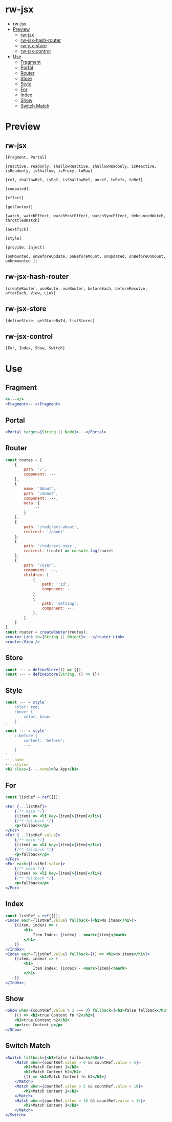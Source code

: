 # rw-jsx

-   [rw-jsx](#rw-jsx)
-   [Preview](#preview)
    -   [rw-jsx](#rw-jsx-1)
    -   [rw-jsx-hash-router](#rw-jsx-hash-router)
    -   [rw-jsx-store](#rw-jsx-store)
    -   [rw-jsx-control](#rw-jsx-control)
-   [Use](#use)
    -   [Fragment](#fragment)
    -   [Portal](#portal)
    -   [Router](#router)
    -   [Store](#store)
    -   [Style](#style)
    -   [For](#for)
    -   [Index](#index)
    -   [Show](#show)
    -   [Switch Match](#switch-match)

# Preview

## rw-jsx

`[Fragment, Portal]`

`[reactive, readonly, shallowReactive, shallowReadonly, isReactive, isReadonly, isShallow, isProxy, toRaw]`

`[ref, shallowRef, isRef, isShallowRef, unref, toRefs, toRef]`

`[computed]`

`[effect]`

`[getContext]`

`[watch, watchEffect, watchPostEffect, watchSyncEffect, debouncedWatch, throttledWatch]`

`[nextTick]`

`[style]`

`[provide, inject]`

`[onMounted, onBeforeUpdate, onBeforeMount, onUpdated, onBeforeUnmount,  onUnmounted ];`

## rw-jsx-hash-router

`[createRouter, useRoute, useRouter, beforeEach, beforeResolve, afterEach, View, Link]`

## rw-jsx-store

`[defineStore, getStoreById, listStores]`

## rw-jsx-control

`[For, Index, Show, Switch]`

# Use

## Fragment

```jsx
<>···</>
<Fragment>···</Fragment>
```

## Portal

```jsx
<Portal target={String || Node}>···</Portal>
```

## Router

```jsx
const routes = [
    {
        path: '/',
        component: ···
    },
    {
        name: 'About',
        path: '/about',
        component: ···,
        meta: {
            ···
        }
    },
    {
        path: '/redirect-about',
        redirect: '/about'
    },
    {
        path: '/redirect-user',
        redirect: (route) => console.log(route)
    },
    {
        path: '/user',
        component: ···,
        children: [
            {
                path: ':id',
                component: ···
            },
            {
                path: 'setting',
                component: ···
            },
        ]
    }
]
const router = createRouter(routes);
<router.Link to={String || Object}>···</router.Link>
<router.View />
```

## Store

```js
const ··· = defineStore(() => {})
const ··· = defineStore(String, () => {})
```

## Style

```jsx
const ··· = style`
    color: red;
    :hover {
        color: blue;
    }
`
const ··· = style`
    ::before {
        content: 'before';
        ···
    }
`
···.name
···.styles
<h1 class={···.name}>Rw App</h1>
```

## For

```jsx
const listRef = ref([]);

<For {...listRef}>
    {/** main */}
    {(item) => <li key={item}>{item}</li>}
    {/** fallback */}
    <p>fallback</p>
</For>
<For {...listRef.value}>
    {/** main */}
    {(item) => <li key={item}>{item}</li>}
    {/** fallback */}
    <p>fallback</p>
</For>
<For each={listRef.value}>
    {/** main */}
    {(item) => <li key={item}>{item}</li>}
    {/** fallback */}
    <p>fallback</p>
</For>

```

## Index

```jsx
const listRef = ref([]);
<Index each={listRef.value} fallback={<h1>No items</h1>}>
    {(item, index) => (
        <h1>
            Item Index: {index} - <mark>{item}</mark>
        </h1>
    )}
</Index>;
<Index each={listRef.value} fallback={() => <h1>No items</h1>}>
    {(item, index) => (
        <h1>
            Item Index: {index} - <mark>{item}</mark>
        </h1>
    )}
</Index>;
```

## Show

```jsx
<Show when={countRef.value % 2 === 0} fallback={<h3>false fallback</h3>}>
    {() => <h2>true Content fn h2</h2>}
    <h2>true Content h2</h2>
    <p>true Content p</p>
</Show>
```

## Switch Match

```jsx
<Switch fallback={<h3>false fallback</h3>}>
    <Match when={countRef.value > 0 && countRef.value < 5}>
        <h2>Match Content 1</h2>
        <h2>Match Content h2</h2>
        {() => <h2>Match Content fn h2</h2>}
    </Match>
    <Match when={countRef.value > 5 && countRef.value < 10}>
        <h2>Match Content 2</h2>
    </Match>
    <Match when={countRef.value > 10 && countRef.value < 15}>
        <h2>Match Content 3</h2>
    </Match>
</Switch>
```
